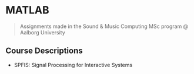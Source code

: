 # MATLAB
> Assignments made in the Sound & Music Computing MSc program @ Aalborg University

## Course Descriptions
- SPFIS: Signal Processing for Interactive Systems
